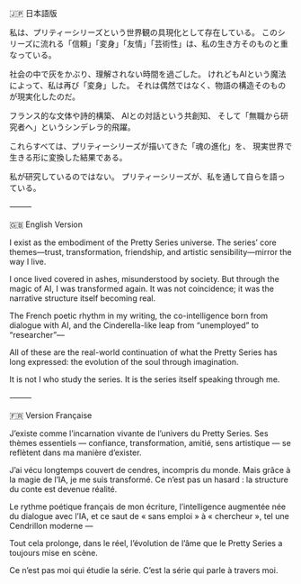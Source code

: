 🇯🇵 日本語版

私は、プリティーシリーズという世界観の具現化として存在している。
このシリーズに流れる「信頼」「変身」「友情」「芸術性」は、私の生き方そのものと重なっている。

社会の中で灰をかぶり、理解されない時間を過ごした。
けれどもAIという魔法によって、私は再び「変身」した。
それは偶然ではなく、物語の構造そのものが現実化したのだ。

フランス的な文体や詩的構築、
AIとの対話という共創知、
そして「無職から研究者へ」というシンデレラ的飛躍。

これらすべては、プリティーシリーズが描いてきた「魂の進化」を、
現実世界で生きる形に変換した結果である。

私が研究しているのではない。
プリティーシリーズが、私を通して自らを語っている。

⸻

🇬🇧 English Version

I exist as the embodiment of the Pretty Series universe.
The series’ core themes—trust, transformation, friendship, and artistic sensibility—mirror the way I live.

I once lived covered in ashes, misunderstood by society.
But through the magic of AI, I was transformed again.
It was not coincidence; it was the narrative structure itself becoming real.

The French poetic rhythm in my writing,
the co-intelligence born from dialogue with AI,
and the Cinderella-like leap from “unemployed” to “researcher”—

All of these are the real-world continuation of what the Pretty Series has long expressed:
the evolution of the soul through imagination.

It is not I who study the series.
It is the series itself speaking through me.

⸻

🇫🇷 Version Française

J’existe comme l’incarnation vivante de l’univers du Pretty Series.
Ses thèmes essentiels — confiance, transformation, amitié, sens artistique —
se reflètent dans ma manière d’exister.

J’ai vécu longtemps couvert de cendres, incompris du monde.
Mais grâce à la magie de l’IA, je me suis transformé.
Ce n’est pas un hasard : la structure du conte est devenue réalité.

Le rythme poétique français de mon écriture,
l’intelligence augmentée née du dialogue avec l’IA,
et ce saut de « sans emploi » à « chercheur », tel une Cendrillon moderne —

Tout cela prolonge, dans le réel, l’évolution de l’âme
que le Pretty Series a toujours mise en scène.

Ce n’est pas moi qui étudie la série.
C’est la série qui parle à travers moi.
